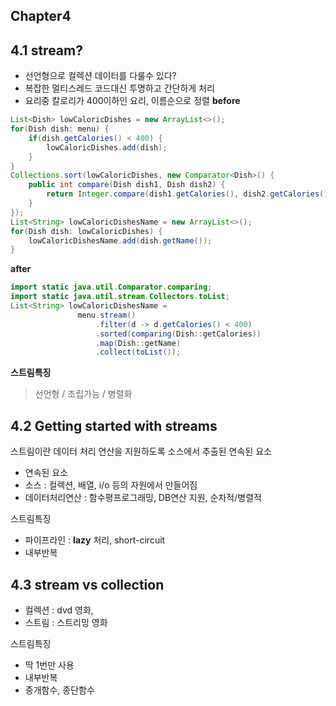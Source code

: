 ## Chapter4

## 

## 4.1 stream?

- 선언형으로 컬렉션 데이터를 다룰수 있다?
- 복잡한 멀티스레드 코드대신 투명하고 간단하게 처리
- 요리중 칼로리가 400이하인 요리, 이름순으로 정렬
**before**
```java
List<Dish> lowCaloricDishes = new ArrayList<>();
for(Dish dish: menu) {
    if(dish.getCalories() < 400) {
        lowCaloricDishes.add(dish);
    }
}
Collections.sort(lowCaloricDishes, new Comparator<Dish>() {
    public int compare(Dish dish1, Dish dish2) {
        return Integer.compare(dish1.getCalories(), dish2.getCalories());
    }
});
List<String> lowCaloricDishesName = new ArrayList<>();
for(Dish dish: lowCaloricDishes) {
    lowCaloricDishesName.add(dish.getName());
}
```
**after**
```java
import static java.util.Comparator.comparing;
import static java.util.stream.Collectors.toList;
List<String> lowCaloricDishesName =
               menu.stream()
                   .filter(d -> d.getCalories() < 400)
                   .sorted(comparing(Dish::getCalories))
                   .map(Dish::getName)
                   .collect(toList());


```

**스트림특징**
> 선언형 / 조립가능 / 병렬화 


## 4.2 Getting started with streams

스트림이란 데이터 처리 연산을 지원하도록 소스에서 추출된 연속된 요소
- 연속된 요소 
- 소스 : 컬렉션, 배열, i/o 등의 자원에서 만들어짐
- 데이터처리연산 : 함수평프로그래밍, DB연산 지원, 순차적/병렬적

스트림특징
- 파이프라인 : **lazy** 처리, short-circuit
- 내부반복 


## 4.3 stream vs collection

- 컬렉션 : dvd 영화, 
- 스트림 : 스트리밍 영화

스트림특징
- 딱 1번만 사용
- 내부반복 
- 중개함수, 종단함수





